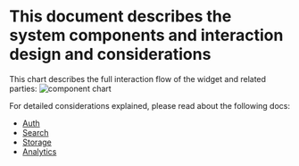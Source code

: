# This document describes the system components and interaction design and considerations


This chart describes the full interaction flow of the widget and related parties: 
![component chart](./component_diagram.png.png)

For detailed considerations explained, please read about the following docs:
- [Auth](./auth.md)
- [Search](./search.md)
- [Storage](./storage.md)
- [Analytics](./analytics.md)